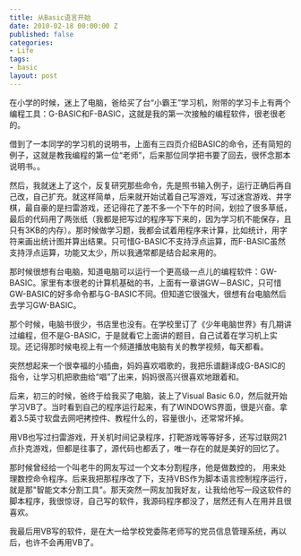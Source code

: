 ```yaml
---
title: 从Basic语言开始
date: 2010-02-18 00:00:00 Z
published: false
categories:
- Life
tags:
- basic
layout: post
---
```


在小学的时候，迷上了电脑，爸给买了台“小霸王”学习机，附带的学习卡上有两个编程工具：G-BASIC和F-BASIC，这就是我的第一次接触的编程软件，很老很老的。


借到了一本同学的学习机的说明书，上面有三四页介绍BASIC的命令，还有简短的例子，这就是教我编程的第一位“老师”，后来那位同学把书要了回去，很怀念那本说明书。。


然后，我就迷上了这个，反复研究那些命令，先是照书输入例子，运行正确后再自己改，自己扩充。就这样简单，后来就开始试着自己写游戏，写过迷宫游戏、井字棋，最自豪的是扫雷游戏，还记得花了差不多一个下午的时间，划拉了很多草纸，最后的代码用了两张纸（我都是把写过的程序写下来的，因为学习机不能保存，且只有3KB的内存）。那时候做学习题，我都会试着用程序来计算，比如统计，用字符来画出统计图并算出结果。只可惜G-BASIC不支持浮点运算，而F-BASIC虽然支持浮点运算，功能又太少，所以我通常都是结合起来用的。


那时候很想有台电脑，知道电脑可以运行一个更高级一点儿的编程软件：GW-BASIC。家里有本很老的计算机基础的书，上面有一章讲GW－BASIC，只可惜GW-BASIC的好多命令都与G-BASIC不同。但知道它很强大，很想有台电脑然后去学习GW-BASIC。


那个时候，电脑书很少，书店里也没有。在学校里订了《少年电脑世界》有几期讲过编程，但不是G-BASIC，于是就看它上面讲的题目，自己试着在学习机上实现。还记得那时候电视上有一个频道播放电脑有关的教学视频，每天都看。


突然想起来一个很幸福的小插曲，妈妈喜欢唱歌的，我把乐谱翻译成G-BASIC的指令，让学习机把歌曲给“唱”了出来，妈妈很高兴很喜欢地跟着和。


后来，初三的时候，爸终于给我买了电脑，装上了Visual Basic 6.0，然后就开始学习VB了。当时看到自己的程序运行起来，有了WINDOWS界面，很是兴奋。拿着3.5英寸软盘去网吧拷控件、教程什么的，容量很小，还常常坏掉。


用VB也写过扫雷游戏，开关机时间记录程序，打靶游戏等等好多，还写过联网21点扑克游戏，但都是往事了，源代码也都丢了，唯一存在的就是美好的回忆了。


那时候曾经给一个叫老牛的网友写过一个文本分割程序，他是做数控的， 用来处理数控命令程序。后来我把那程序改了下，支持VBS作为脚本语言控制程序运行，就是那"智能文本分割工具"。那天突然一网友加我好友，让我给他写一段这软件的脚本程序，我很惊讶，自己写的软件，我源码程序都没了，居然还有人在用并且很喜欢。


我最后用VB写的软件，是在大一给学校党委陈老师写的党员信息管理系统，再以后，也许不会再用VB了。
